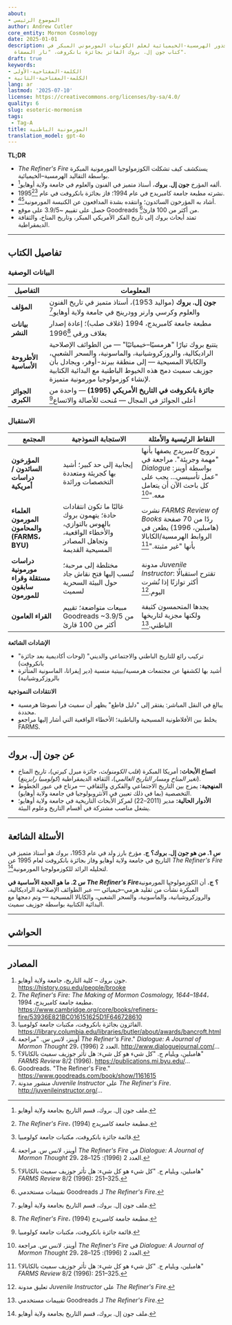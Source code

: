 ```yaml
---
about:
- الموضوع الرئيسي
author: Andrew Cutler
core_entity: Mormon Cosmology
date: 2025-01-01
description: استكشاف الجذور الهرمسية-الخيميائية لعلم الكونيات المورموني المبكر في
  كتاب جون إل. بروك الفائز بجائزة بانكروفت، "نار المصفاة".
draft: true
keywords:
- الكلمة-المفتاحية-الأولى
- الكلمة-المفتاحية-الثانية
lang: ar
lastmod: '2025-07-10'
license: https://creativecommons.org/licenses/by-sa/4.0/
quality: 6
slug: esoteric-mormonism
tags:
 - Tag-A
title: المورمونية الباطنية
translation_model: gpt-4o
---
```


**TL;DR** <!-- ≤ 100 words, 3-7 bullets -->

- *The Refiner's Fire* يستكشف كيف تشكلت الكوزمولوجيا المورمونية المبكرة بواسطة التقاليد الهرمسية–الخيميائية.
- ألفه المؤرخ **جون إل. بروك**، أستاذ متميز في الفنون والعلوم في جامعة ولاية أوهايو[^1].
- نشرته مطبعة جامعة كامبريدج في عام 1994؛ فاز بجائزة بانكروفت في عام 1995[^2][^3].
- أشاد به المؤرخون السائدون؛ وانتقده بشدة المدافعون عن الكنيسة المورمونية[^4][^5].
- حصل على تقييم ~3.9/5 على موقع Goodreads من أكثر من 100 قارئ[^6].
- تمتد أبحاث بروك إلى تاريخ الفكر الأمريكي المبكر، وتاريخ المناخ، والثقافة الديمقراطية.

---

## تفاصيل الكتاب

### البيانات الوصفية

| التفاصيل               | المعلومات                                                                                                                                                    |
|----------------------|----------------------------------------------------------------------------------------------------------------------------------------------------------------|
| **المؤلف** | **جون إل. بروك** (مواليد 1953)، أستاذ متميز في تاريخ الفنون والعلوم وكرسي وارنر وودرينج في جامعة ولاية أوهايو[^1] |
| **بيانات النشر** | مطبعة جامعة كامبريدج، 1994 (غلاف صلب)؛ إعادة إصدار بغلاف ورقي 1996[^2] |
| **الأطروحة الأساسية** | يتتبع بروك تيارًا "هرمسيًا–خيميائيًا" — من الطوائف الإصلاحية الراديكالية، والروزكروشيانية، والماسونية، والسحر الشعبي، والكابالا المسيحية — إلى منطقة بيرند-أوفر، ويجادل بأن جوزيف سميث دمج هذه الخيوط الباطنية مع البدائية الكتابية لإنشاء كوزمولوجيا مورمونية متميزة. |
| **الجوائز الكبرى** | **جائزة بانكروفت في التاريخ الأمريكي (1995)** — واحدة من أعلى الجوائز في المجال — مُنحت للأصالة والاتساع[^3] |

### الاستقبال

| المجتمع | الاستجابة النموذجية | النقاط الرئيسية والأمثلة |
|-------------------------------------------|-------------------------------------------------------------------------------------------------------------------------------------------|------------------------------------------------------------------------------------------------------------------------------------|
| **المؤرخون السائدون / دراسات أمريكية** | إيجابية إلى حد كبير؛ أشيد بها كجريئة ومتعددة التخصصات ورائدة | ترويج *كامبريدج* يصفها بأنها "مهمة وجريئة". مراجعة في *Dialogue* بواسطة أوينز: "عمل تأسيسي... يجب على كل باحث الآن أن يتعامل معه."[^4] |
| **العلماء المورمون والمحامون (FARMS، BYU)** | غالبًا ما تكون انتقادات حادة؛ يتهمون بروك بالهوس بالتوازي، والأخطاء الواقعية، وتجاهل المصادر المسيحية القديمة | نشرت *FARMS Review of Books* ردًا من 70 صفحة (هامبلين، 1996) يطعن في الروابط الهرمسية/الكابالا بأنها "غير مثبتة."[^5] |
| **دراسات مورمونية مستقلة وقراء سابقون للمورمون** | مختلطة إلى مرحبة؛ تُنسب إليها فتح نقاش جاد حول البيئة السحرية لسميث | مدونة *Juvenile Instructor*: تقترح استقبالًا أكثر توازنًا إذا نُشرت اليوم.[^7] |
| **القراء العامون** | مبيعات متواضعة؛ تقييم Goodreads ~3.9/5 من أكثر من 100 قارئ | يجدها المتحمسون كثيفة ولكنها مجزية لتاريخها الباطني.[^6] |

**الإشادات الشائعة**

- "تركيب رائع للتاريخ الباطني والاجتماعي والديني" (لوحات أكاديمية بعد جائزة بانكروفت) 
- أشيد بها لكشفها عن مجتمعات هرمسية/بييتية منسية (دير إيفراتا، الماسونية المتأثرة بالروزكروشيانية) 

**الانتقادات النموذجية**

- يبالغ في النقل المباشر: يفتقر إلى "دليل قاطع" يظهر أن سميث قرأ نصوصًا هرمسية محددة. 
- يخلط بين الأفلاطونية المسيحية والباطنية؛ الأخطاء الواقعية التي أشار إليها مراجعو FARMS.

---

## عن جون إل. بروك

- **اتساع الأبحاث:** أمريكا المبكرة (*قلب الكومنولث*، جائزة ميرل كيرتي)، تاريخ المناخ (*تغير المناخ ومسار التاريخ العالمي*)، الثقافة الديمقراطية (*كولومبيا رايزينغ*).  
- **المنهجية:** يمزج بين التاريخ الاجتماعي والفكري والثقافي — مرتاح في عبور الخطوط التخصصية (بما في ذلك تعيين في الأنثروبولوجيا في جامعة ولاية أوهايو).  
- **الأدوار الحالية:** مدير (2011–22) لمركز الأبحاث التاريخية في جامعة ولاية أوهايو؛ يشغل مناصب مشتركة في أقسام التاريخ وعلوم البيئة.  

---

## الأسئلة الشائعة

**س 1. من هو جون إل. بروك؟** 
**ج.** مؤرخ بارز ولد في عام 1953، بروك هو أستاذ متميز في التاريخ في جامعة ولاية أوهايو وفاز بجائزة بانكروفت لعام 1995 عن *The Refiner's Fire* لتحليله الرائد للكوزمولوجيا المورمونية[^1].

**س 2. ما هو الحجة الأساسية في *The Refiner's Fire*؟** 
**ج.** أن الكوزمولوجيا المورمونية المبكرة نشأت من تقليد هرمي–خيميائي — عبر الطوائف الإصلاحية الراديكالية، والروزكروشيانية، والماسونية، والسحر الشعبي، والكابالا المسيحية — وتم دمجها مع البدائية الكتابية بواسطة جوزيف سميث.

---

## الحواشي

[^1]: ملف جون إل. بروك، قسم التاريخ بجامعة ولاية أوهايو.   
[^2]: *The Refiner's Fire*، مطبعة جامعة كامبريدج (1994).   
[^3]: قائمة جائزة بانكروفت، مكتبات جامعة كولومبيا.   
[^4]: أوينز، لانس س. مراجعة *The Refiner's Fire* في *Dialogue: A Journal of Mormon Thought* 29، العدد 2 (1996): 125–28.   
[^5]: هامبلين، ويليام ج. "كل شيء هو كل شيء: هل تأثر جوزيف سميث بالكابالا؟" *FARMS Review* 8/2 (1996): 251–325.   
[^6]: تقييمات مستخدمي Goodreads لـ *The Refiner's Fire*.   
[^7]: تعليق مدونة *Juvenile Instructor* على *The Refiner's Fire*.   

---

## المصادر

1. جون بروك – كلية التاريخ، جامعة ولاية أوهايو. https://history.osu.edu/people/brooke 
2. *The Refiner's Fire: The Making of Mormon Cosmology, 1644–1844*، مطبعة جامعة كامبريدج، 1994. https://www.cambridge.org/core/books/refiners-fire/53936E821BC016151625D1F646728610 
3. الفائزون بجائزة بانكروفت، مكتبات جامعة كولومبيا. https://library.columbia.edu/libraries/butler/about/awards/bancroft.html 
4. أوينز، لانس س. "مراجعة *The Refiner's Fire*." *Dialogue: A Journal of Mormon Thought* 29، العدد 2 (1996). http://www.dialoguejournal.com/... 
5. هامبلين، ويليام ج. "كل شيء هو كل شيء: هل تأثر جوزيف سميث بالكابالا؟" *FARMS Review* 8/2 (1996). https://publications.mi.byu.edu/... 
6. Goodreads. "The Refiner's Fire." https://www.goodreads.com/book/show/1161615 
7. منشور مدونة *Juvenile Instructor* على *The Refiner's Fire*. http://juvenileinstructor.org/...